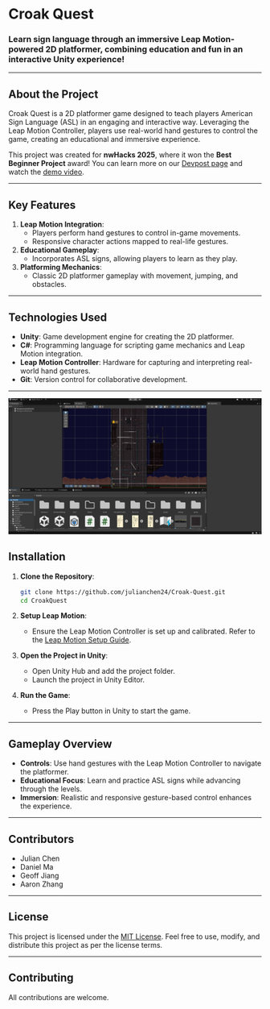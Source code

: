 # Croak Quest

### Learn sign language through an immersive Leap Motion-powered 2D platformer, combining education and fun in an interactive Unity experience!

---

## **About the Project**

Croak Quest is a 2D platformer game designed to teach players American Sign Language (ASL) in an engaging and interactive way. Leveraging the Leap Motion Controller, players use real-world hand gestures to control the game, creating an educational and immersive experience.

This project was created for **nwHacks 2025**, where it won the **Best Beginner Project** award! You can learn more on our [Devpost page](https://devpost.com/software/croak-quest) and watch the [demo video](https://www.youtube.com/watch?v=KHt1T8ZliwM).

---

## **Key Features**

1. **Leap Motion Integration**: 
   - Players perform hand gestures to control in-game movements.
   - Responsive character actions mapped to real-life gestures.
2. **Educational Gameplay**:
   - Incorporates ASL signs, allowing players to learn as they play.
3. **Platforming Mechanics**:
   - Classic 2D platformer gameplay with movement, jumping, and obstacles.

---

## **Technologies Used**

- **Unity**: Game development engine for creating the 2D platformer.
- **C#**: Programming language for scripting game mechanics and Leap Motion integration.
- **Leap Motion Controller**: Hardware for capturing and interpreting real-world hand gestures.
- **Git**: Version control for collaborative development.

---
![Project Screenshot](croakqimg.png)

## **Installation**

1. **Clone the Repository**:
   ```bash
   git clone https://github.com/julianchen24/Croak-Quest.git
   cd CroakQuest
   ```

2. **Setup Leap Motion**:
   - Ensure the Leap Motion Controller is set up and calibrated. Refer to the [Leap Motion Setup Guide](https://developer.leapmotion.com/).

3. **Open the Project in Unity**:
   - Open Unity Hub and add the project folder.
   - Launch the project in Unity Editor.

4. **Run the Game**:
   - Press the Play button in Unity to start the game.

---

## **Gameplay Overview**

- **Controls**: Use hand gestures with the Leap Motion Controller to navigate the platformer.
- **Educational Focus**: Learn and practice ASL signs while advancing through the levels.
- **Immersion**: Realistic and responsive gesture-based control enhances the experience.

---

## **Contributors**

- Julian Chen
- Daniel Ma
- Geoff Jiang
- Aaron Zhang

---

## **License**

This project is licensed under the [MIT License](LICENSE). Feel free to use, modify, and distribute this project as per the license terms.

---

## **Contributing**

All contributions are welcome.


